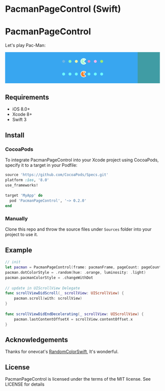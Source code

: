 # PacmanPageControl (Swift)

# PacmanPageControl

Let's play Pac-Man:

<p align="left" >
  <img src="demo.gif" alt="demo" title="demo">
</p>

## Requirements

* iOS 8.0+
* Xcode 8+
* Swift 3

## Install

### CocoaPods

To integrate PacmanPageControl into your Xcode project using CocoaPods, specify it to a target in your Podfile:

```ruby
source 'https://github.com/CocoaPods/Specs.git'
platform :ios, '8.0'
use_frameworks!

target 'MyApp' do
  pod 'PacmanPageControl', '~> 0.2.0'
end

```

### Manually

Clone this repo and throw the source files under `Sources` folder into your project to use it.

## Example

```swift
// init 
let pacman = PacmanPageControl(frame: pacmanFrame, pageCount: pageCount)
pacman.dotColorStyle = .random(hue: .orange, luminosity: .light)
pacman.pacmanColorStyle = .changeWithDot

// update in UIScrollView Delegate
func scrollViewDidScroll(_ scrollView: UIScrollView) {
    pacman.scroll(with: scrollView)
}

func scrollViewDidEndDecelerating(_ scrollView: UIScrollView) {
    pacman.lastContentOffsetX = scrollView.contentOffset.x
}

```

## Acknowledgements

Thanks for onevcat's [RandomColorSwift](https://github.com/onevcat/RandomColorSwift), It's wonderful.

## License

PacmanPageControl is licensed under the terms of the MIT license. See LICENSE for details
